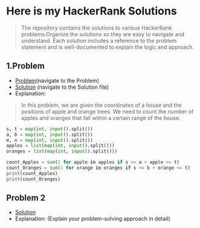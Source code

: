 # Here is my HackerRank Solutions

>The repository contains the solutions to various HackerRank problems.Organize the solutions so they are easy to navigate and understand. Each solution includes a reference to the problem statement and is well-documented to explain the logic and approach.




## 1.Problem

  - [Problem](https://www.hackerrank.com/challenges/apple-and-orange/problem?isFullScreen=true)(navigate to the Problem)
  - [Solution](Apple_and_Orange/appleandorange.py) (navigate to the Solution file)
  - Explanation:
  > In this problem, we are given the coordinates of a house and the positions of apple and orange trees. We need to count the number of apples and oranges that fall within a certain range of the house.

  ```python
s, t = map(int, input().split())
a, b = map(int, input().split())
m, n = map(int, input().split()) 
apples = list(map(int, input().split()))
oranges = list(map(int, input().split()))

count_Apples = sum(1 for apple in apples if s <= a + apple <= t)
count_Oranges = sum(1 for orange in oranges if s <= b + orange <= t)
print(count_Apples)
print(count_Oranges)
```
  
## Problem 2


  - [Solution](./solution.py)
  - Explanation: (Explain your problem-solving approach in detail)




  
  


